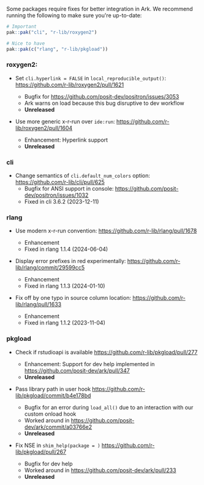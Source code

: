 Some packages require fixes for better integration in Ark. We recommend running the following to make sure you're up-to-date:

```r
# Important
pak::pak("cli", "r-lib/roxygen2")

# Nice to have
pak::pak(c("rlang", "r-lib/pkgload"))
```

### roxygen2:

- Set `cli.hyperlink = FALSE` in `local_reproducible_output()`: <https://github.com/r-lib/roxygen2/pull/1621>
    - Bugfix for <https://github.com/posit-dev/positron/issues/3053>
    - Ark warns on load because this bug disruptive to dev workflow
    - **Unreleased**

- Use more generic x-r-run over `ide:run`: <https://github.com/r-lib/roxygen2/pull/1604>
    - Enhancement: Hyperlink support
    - **Unreleased**


### cli

- Change semantics of `cli.default_num_colors` option: <https://github.com/r-lib/cli/pull/625>
    - Bugfix for ANSI support in console: <https://github.com/posit-dev/positron/issues/1032>
    - Fixed in cli 3.6.2 (2023-12-11)


### rlang

- Use modern x-r-run convention: <https://github.com/r-lib/rlang/pull/1678>
    - Enhancement
    - Fixed in rlang 1.1.4 (2024-06-04)

- Display error prefixes in red experimentally: <https://github.com/r-lib/rlang/commit/29599cc5>
    - Enhancement
    - Fixed in rlang 1.1.3 (2024-01-10)

- Fix off by one typo in source column location: <https://github.com/r-lib/rlang/pull/1633>
    - Enhancement
    - Fixed in rlang 1.1.2 (2023-11-04)


### pkgload

- Check if rstudioapi is available <https://github.com/r-lib/pkgload/pull/277>
    - Enhancement: Support for dev help implemented in <https://github.com/posit-dev/ark/pull/347>
    - **Unreleased**

- Pass library path in user hook <https://github.com/r-lib/pkgload/commit/b4e178bd>
    - Bugfix for an error during `load_all()` due to an interaction with our custom onload hook
    - Worked around in <https://github.com/posit-dev/ark/commit/a03766e2>
    - **Unreleased**

- Fix NSE in `shim_help(package = )` <https://github.com/r-lib/pkgload/pull/267>
    - Bugfix for dev help
    - Worked around in <https://github.com/posit-dev/ark/pull/233>
    - **Unreleased**
